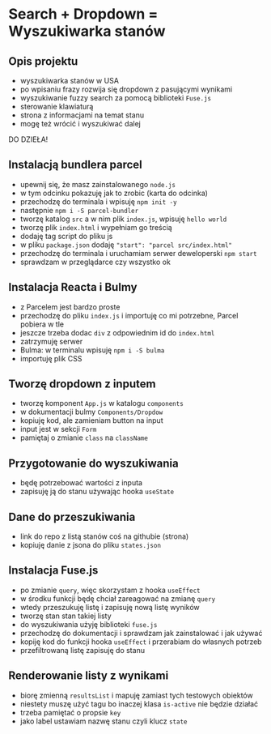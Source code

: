 # Search + Dropdown = Wyszukiwarka stanów

## Opis projektu
- wyszukiwarka stanów w USA
- po wpisaniu frazy rozwija się dropdown z pasującymi wynikami
- wyszukiwanie fuzzy search za pomocą biblioteki `Fuse.js`
- sterowanie klawiaturą
- strona z informacjami na temat stanu
- mogę też wrócić i wyszukiwać dalej

DO DZIEŁA!

## Instalacją bundlera parcel

- upewnij się, że masz zainstalowanego `node.js`
- w tym odcinku pokazuję jak to zrobic (karta do odcinka)
- przechodzę do terminala i wpisuję `npm init -y`
- następnie `npm i -S parcel-bundler`
- tworzę katalog `src` a w nim plik `index.js`, wpisuję `hello world`
- tworzę plik `index.html` i wypełniam go treścią
- dodaję tag script do pliku js
- w pliku `package.json` dodaję `"start": "parcel src/index.html"`
- przechodzę do terminala i uruchamiam serwer deweloperski `npm start`
- sprawdzam w przeglądarce czy wszystko ok

## Instalacja Reacta i Bulmy

- z Parcelem jest bardzo proste 
- przechodzę do pliku `index.js` i importuję co mi potrzebne, Parcel pobiera w tle
- jeszcze trzeba dodac `div` z odpowiednim id do `index.html`
- zatrzymuję serwer
- Bulma: w terminalu wpisuję `npm i -S bulma`
- importuję plik CSS

## Tworzę dropdown z inputem

- tworzę komponent `App.js` w katalogu `components`
- w dokumentacji bulmy `Components/Dropdow`
- kopiuję kod, ale zamieniam button na input
- input jest w sekcji `Form`
- pamiętaj o zmianie `class` na `className`

## Przygotowanie do wyszukiwania

- będę potrzebować wartości z inputa
- zapisuję ją do stanu używając hooka `useState`

## Dane do przeszukiwania

- link do repo z listą stanów coś na githubie (strona)
- kopiuję danie z jsona do pliku `states.json`

## Instalacja Fuse.js

- po zmianie `query`, więc skorzystam z hooka `useEffect`
- w środku funkcji będę chciał zareagować na zmianę `query`
- wtedy przeszukuję listę i zapisuję nową listę wyników
- tworzę stan stan takiej listy
- do wyszukiwania użyję biblioteki `fuse.js`
- przechodzę do dokumentacji i sprawdzam jak zainstalować i jak używać
- kopiję kod do funkcji hooka `useEffect` i przerabiam do własnych potrzeb
- przefiltrowaną listę zapisuję do stanu

## Renderowanie listy z wynikami

- biorę zmienną `resultsList` i mapuję zamiast tych testowych obiektów
- niestety muszę użyć tagu <a> bo inaczej klasa `is-active` nie będzie działać
- trzeba pamiętać o propsie `key`
- jako label ustawiam nazwę stanu czyli klucz `state`
